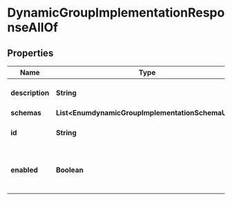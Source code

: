 

# DynamicGroupImplementationResponseAllOf


## Properties

| Name | Type | Description | Notes |
|------------ | ------------- | ------------- | -------------|
|**description** | **String** | A description for this Group Implementation |  [optional] |
|**schemas** | **List&lt;EnumdynamicGroupImplementationSchemaUrn&gt;** |  |  [optional] |
|**id** | **String** | Name of the Group Implementation |  [optional] |
|**enabled** | **Boolean** | Indicates whether the Group Implementation is enabled. |  [optional] |



